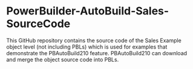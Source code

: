 # PowerBuilder-AutoBuild-Sales-SourceCode
This GitHub repository contains the source code of the Sales Example object level (not including PBLs) which is used for examples that demonstrate the PBAutoBuild210 feature. PBAutoBuild210 can download and merge the object source code into PBLs.
